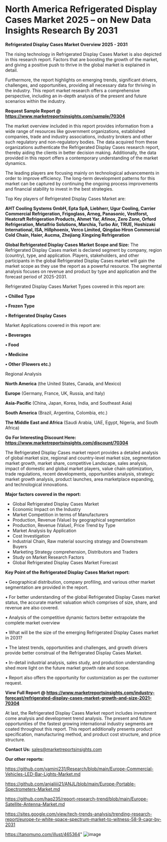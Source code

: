 # North America Refrigerated Display Cases Market 2025 – on New Data Insights Research By 2031

<Strong> Refrigerated Display Cases Market Overview 2025 - 2031</strong>

The rising technology in Refrigerated Display Cases Market is also depicted in this research report. Factors that are boosting the growth of the market, and giving a positive push to thrive in the global market is explained in detail.

Furthermore, the report highlights on emerging trends, significant drivers, challenges, and opportunities, providing all necessary data for thriving in the industry. This report market research offers a comprehensive perspective, including an in-depth analysis of the present and future scenarios within the industry.

<strong>Request Sample Report @ <a href=https://www.marketreportsinsights.com/sample/70304>https://www.marketreportsinsights.com/sample/70304</a></strong>

The market overview included in this report provides information from a wide range of resources like government organizations, established companies, trade and industry associations, industry brokers and other such regulatory and non-regulatory bodies. The data acquired from these organizations authenticate the Refrigerated Display Cases research report, thereby aiding the clients in better decision making. Additionally, the data provided in this report offers a contemporary understanding of the market dynamics.

The leading players are focusing mainly on technological advancements in order to improve efficiency. The long-term development patterns for this market can be captured by continuing the ongoing process improvements and financial stability to invest in the best strategies.

Top Key players of Refrigerated Display Cases Market are:

<strong>AHT Cooling Systems GmbH, Epta SpA, Liebherr, Ugur Cooling, Carrier Commercial Refrigeration, Frigoglass, Arneg, Panasonic, Vestforst, Heatcraft Refrigeration Products, Ahmet Yar, Afinox, Zero Zone, Orford Refrigeration, Metalfrio Solutions, Marchia, Turbo Air, TRUE, Hoshizaki International, ISA, Hillphoenix, Verco Limited, Qingdao Hiron Commercial Cold Chain, Haier, Aucma, Zhejiang Xingxing Refrigeration</strong>

<strong><b>Global Refrigerated Display Cases Market Scope and Size:</b></strong>
The Refrigerated Display Cases market is declared segment by company, region (country), type, and application. Players, stakeholders, and other participants in the global Refrigerated Display Cases market will gain the market scope as they use the report as a powerful resource. The segmental analysis focuses on revenue and product by type and application and the forecast period of 2025-2031.

Refrigerated Display Cases Market Types covered in this report are:

<strong>• Chilled Type

• Frozen Type

• Refrigerated Display Cases</strong>

Market Applications covered in this report are:

<strong>• Beverages

• Food

• Medicine

• Other (Flowers etc.)</strong> 

Regional Analysis

<strong>North America</strong> (the United States, Canada, and Mexico)

<strong>Europe</strong> (Germany, France, UK, Russia, and Italy)

<strong>Asia-Pacific</strong> (China, Japan, Korea, India, and Southeast Asia)

<strong>South America</strong> (Brazil, Argentina, Colombia, etc.)

<strong>The Middle East and Africa</strong> (Saudi Arabia, UAE, Egypt, Nigeria, and South Africa)

<strong>Go For Interesting Discount Here: <a href=https://www.marketreportsinsights.com/discount/70304>https://www.marketreportsinsights.com/discount/70304</a></strong>

The Refrigerated Display Cases market report provides a detailed analysis of global market size, regional and country-level market size, segmentation market growth, market share, competitive Landscape, sales analysis, impact of domestic and global market players, value chain optimization, trade regulations, recent developments, opportunities analysis, strategic market growth analysis, product launches, area marketplace expanding, and technological innovations.

<strong><b>Major factors covered in the report:</b></strong>
<ul>
  <li>Global Refrigerated Display Cases Market </li>
  <li>Economic Impact on the Industry</li>
  <li>Market Competition in terms of Manufacturers</li>
  <li>Production, Revenue (Value) by geographical segmentation</li>
  <li>Production, Revenue (Value), Price Trend by Type</li>
  <li>Market Analysis by Application</li>
  <li>Cost Investigation</li>
  <li>Industrial Chain, Raw material sourcing strategy and Downstream Buyers</li>
  <li>Marketing Strategy comprehension, Distributors and Traders</li>
  <li>Study on Market Research Factors</li>
  <li>Global Refrigerated Display Cases Market Forecast</li>
</ul>

<strong><b>Key Point of the Refrigerated Display Cases Market report:</b></strong>

• Geographical distribution, company profiling, and various other market segmentation are provided in the report.

• For better understanding of the global Refrigerated Display Cases market status, the accurate market valuation which comprises of size, share, and revenue are also covered.

• Analysis of the competitive dynamic factors better extrapolate the complete market overview

• What will be the size of the emerging Refrigerated Display Cases market in 2031?

• The latest trends, opportunities and challenges, and growth drivers provide better construal of the Refrigerated Display Cases Market.

• In-detail industrial analysis, sales study, and production understanding shed more light on the future market growth rate and scope.

• Report also offers the opportunity for customization as per the customer request.

<strong><b>View Full Report @ <a href=https://www.marketreportsinsights.com/industry-forecast/refrigerated-display-cases-market-growth-and-size-2021-70304>https://www.marketreportsinsights.com/industry-forecast/refrigerated-display-cases-market-growth-and-size-2021-70304</a></b></strong>


At last, the Refrigerated Display Cases Market report includes investment come analysis and development trend analysis. The present and future opportunities of the fastest growing international industry segments are coated throughout this report. This report additionally presents product specification, manufacturing method, and product cost structure, and price structure.

<strong>Contact Us:</strong>
sales@marketreportsinsights.com

<strong>Our other reports:</strong>

<a href=https://github.com/yamini231/Research/blob/main/Europe-Commercial-Vehicles-LED-Bar-Lights-Market.md>https://github.com/yamini231/Research/blob/main/Europe-Commercial-Vehicles-LED-Bar-Lights-Market.md</a>

<a href=https://github.com/anjaliiii21/ANJL/blob/main/Europe-Portable-Spectrometers-Market.md>https://github.com/anjaliiii21/ANJL/blob/main/Europe-Portable-Spectrometers-Market.md</a>

<a href=https://github.com/haq235/report-research-trend/blob/main/Europe-Satellite-Antenna-Market.md>https://github.com/haq235/report-research-trend/blob/main/Europe-Satellite-Antenna-Market.md</a>

<a href=https://sites.google.com/view/tech-trends-analysis/trending-research-report/europe-tv-white-space-spectrum-market-to-witness-58-9-cagr-by-2031>https://sites.google.com/view/tech-trends-analysis/trending-research-report/europe-tv-white-space-spectrum-market-to-witness-58-9-cagr-by-2031</a>

<a href=https://tanomuno.com/illust/465364>https://tanomuno.com/illust/465364</a>"
![image](https://github.com/user-attachments/assets/985c0256-f996-4af0-a409-449aa75130b2)
